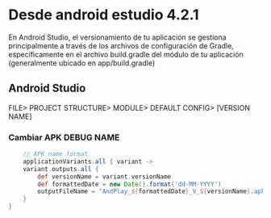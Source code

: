 # Desde android estudio 4.2.1

En Android Studio, el versionamiento de tu aplicación se gestiona principalmente a través de los archivos de configuración de Gradle,
específicamente en el archivo build.gradle del módulo de tu aplicación (generalmente ubicado en app/build.gradle)

## Android Studio

FILE> PROJECT STRUCTURE> MODULE> DEFAULT CONFIG> [VERSION NAME]

### Cambiar APK DEBUG NAME

```gradle
    // APK name format
    applicationVariants.all { variant ->
    variant.outputs.all {
        def versionName = variant.versionName
        def formattedDate = new Date().format('dd-MM-YYYY')
        outputFileName = "AndPlay_${formattedDate}_V_${versionName}.apk"
    }
}
```
